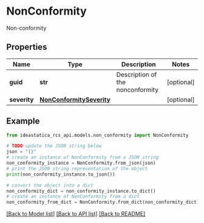 # NonConformity

Non-conformity

## Properties

Name | Type | Description | Notes
------------ | ------------- | ------------- | -------------
**guid** | **str** | Description of the nonconformity | [optional] 
**severity** | [**NonConformitySeverity**](NonConformitySeverity.md) |  | [optional] 

## Example

```python
from ideastatica_rcs_api.models.non_conformity import NonConformity

# TODO update the JSON string below
json = "{}"
# create an instance of NonConformity from a JSON string
non_conformity_instance = NonConformity.from_json(json)
# print the JSON string representation of the object
print(non_conformity_instance.to_json())

# convert the object into a dict
non_conformity_dict = non_conformity_instance.to_dict()
# create an instance of NonConformity from a dict
non_conformity_from_dict = NonConformity.from_dict(non_conformity_dict)
```
[[Back to Model list]](../README.md#documentation-for-models) [[Back to API list]](../README.md#documentation-for-api-endpoints) [[Back to README]](../README.md)



